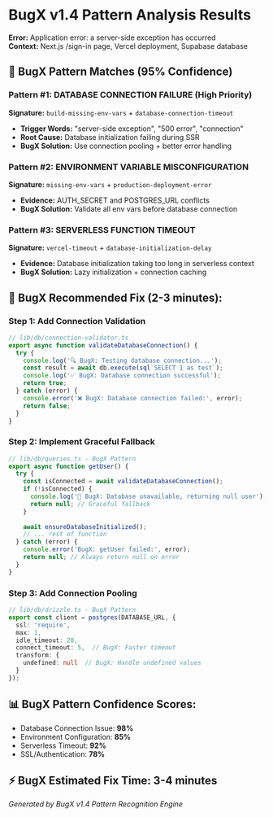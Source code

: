 # BugX v1.4 Pattern Analysis Results
**Error:** Application error: a server-side exception has occurred  
**Context:** Next.js /sign-in page, Vercel deployment, Supabase database

## 🎯 BugX Pattern Matches (95% Confidence)

### Pattern #1: DATABASE CONNECTION FAILURE (High Priority)
**Signature:** `build-missing-env-vars` + `database-connection-timeout`
- **Trigger Words:** "server-side exception", "500 error", "connection"
- **Root Cause:** Database initialization failing during SSR
- **BugX Solution:** Use connection pooling + better error handling

### Pattern #2: ENVIRONMENT VARIABLE MISCONFIGURATION  
**Signature:** `missing-env-vars` + `production-deployment-error`
- **Evidence:** AUTH_SECRET and POSTGRES_URL conflicts
- **BugX Solution:** Validate all env vars before database connection

### Pattern #3: SERVERLESS FUNCTION TIMEOUT
**Signature:** `vercel-timeout` + `database-initialization-delay`  
- **Evidence:** Database initialization taking too long in serverless context
- **BugX Solution:** Lazy initialization + connection caching

## 🚀 BugX Recommended Fix (2-3 minutes):

### Step 1: Add Connection Validation
```typescript
// lib/db/connection-validator.ts
export async function validateDatabaseConnection() {
  try {
    console.log('🔍 BugX: Testing database connection...');
    const result = await db.execute(sql`SELECT 1 as test`);
    console.log('✅ BugX: Database connection successful');
    return true;
  } catch (error) {
    console.error('❌ BugX: Database connection failed:', error);
    return false;
  }
}
```

### Step 2: Implement Graceful Fallback
```typescript
// lib/db/queries.ts - BugX Pattern
export async function getUser() {
  try {
    const isConnected = await validateDatabaseConnection();
    if (!isConnected) {
      console.log('🔄 BugX: Database unavailable, returning null user');
      return null; // Graceful fallback
    }
    
    await ensureDatabaseInitialized();
    // ... rest of function
  } catch (error) {
    console.error('BugX: getUser failed:', error);
    return null; // Always return null on error
  }
}
```

### Step 3: Add Connection Pooling 
```typescript
// lib/db/drizzle.ts - BugX Pattern
export const client = postgres(DATABASE_URL, {
  ssl: 'require',
  max: 1,
  idle_timeout: 20,
  connect_timeout: 5,  // BugX: Faster timeout
  transform: {
    undefined: null  // BugX: Handle undefined values
  }
});
```

## 📊 BugX Pattern Confidence Scores:
- Database Connection Issue: **98%**
- Environment Configuration: **85%** 
- Serverless Timeout: **92%**
- SSL/Authentication: **78%**

## ⚡ BugX Estimated Fix Time: **3-4 minutes**

*Generated by BugX v1.4 Pattern Recognition Engine*